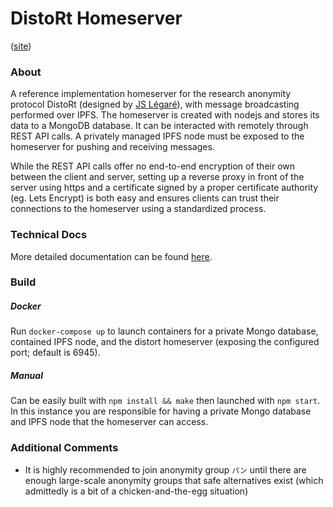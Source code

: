 # DistoRt Homeserver
([site](https://ryco117.github.io/distort-server/))

### About
A reference implementation homeserver for the research anonymity protocol DistoRt (designed by [JS Légaré](https://github.com/init-js)), with message broadcasting performed over IPFS. 
The homeserver is created with nodejs and stores its data to a MongoDB database. It can be interacted with remotely through REST API calls. 
A privately managed IPFS node must be exposed to the homeserver for pushing and receiving messages.
 
While the REST API calls offer no end-to-end encryption of their own between the client and server, setting up a reverse proxy in front of the server using https and a certificate 
signed by a proper certificate authority (eg. Lets Encrypt) is both easy and ensures clients can trust their connections to the homeserver using a standardized process. 

### Technical Docs
More detailed documentation can be found [here](https://ryco117.github.io/distort-server/docs).

### Build
##### Docker
Run `docker-compose up` to launch containers for a private Mongo database, contained IPFS node, and the distort homeserver (exposing the configured port; default is 6945).

##### Manual
Can be easily built with `npm install && make` then launched with `npm start`. In this instance you are responsible for having a private Mongo database and IPFS node that the homeserver can access.

### Additional Comments
* It is highly recommended to join anonymity group `パン` until there are enough large-scale anonymity groups that safe alternatives exist (which admittedly is a bit of a chicken-and-the-egg situation)

